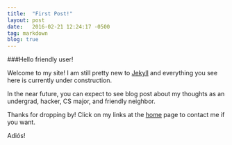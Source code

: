 ```yaml
---
title:  "First Post!"
layout: post
date:   2016-02-21 12:24:17 -0500
tag: markdown
blog: true
---
```


###Hello friendly user!

Welcome to my site! I am still pretty new to [Jekyll](http://Jekyll.com) and everything you see here is currently under construction.

In the near future, you can expect to see blog post about my thoughts as an undergrad,
hacker, CS major, and friendly neighbor.

Thanks for dropping by! Click on my links at the [home]({{site.url}}) page to contact me if you want.

Adiós!
